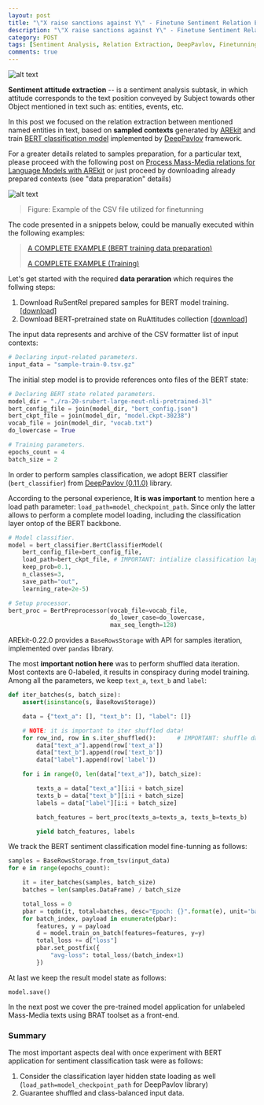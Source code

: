```yaml
---
layout: post
title: "\"X raise sanctions against Y\" - Finetune Sentiment Relation Extraction Model with AREkit and DeepPavlov [part 1/2]"
description: "\"X raise sanctions against Y\" - Finetune Sentiment Relation Extraction Model with AREkit and DeepPavlov [part 1/2]"
category: POST
tags: [Sentiment Analysis, Relation Extraction, DeepPavlov, Finetunning, Language Models, BERT]
comments: true
---
```


![alt text]({{site.url}}/img/arekit_deepPavlov-finetune.png)

**Sentiment attitude extraction** -- is a sentiment analysis subtask, in which attitude corresponds 
to the text position conveyed by Subject towards other Object mentioned in text such as: 
entities, events, etc. 

In this post we focused on the relation extraction between mentioned named entities in text, based on
**sampled contexts** generated by 
[AREkit](https://github.com/nicolay-r/AREkit)
and train [BERT classification model](https://arxiv.org/pdf/1810.04805.pdf) implemented by 
[DeepPavlov](https://deeppavlov.ai/) framework. 

<!--more-->

For a greater details related to samples preparation, for a particular text, 
please proceed with the following post on 
[Process Mass-Media relations for Language Models with AREkit](https://nicolay-r.github.io/blog/articles/2022-05/process-mass-media-relations-with-arekit)
or just proceed by downloading already prepared contexts (see "data preparation" details)

![alt text](https://github.com/nicolay-r/ARElight/blob/main/docs/samples-bert.png/?raw=true)
> Figure: Example of the CSV file utilized for finetunning

The code presented in a snippets below, could be manually executed within the following examples:
> [A COMPLETE EXAMPLE (BERT training data preparation)](https://github.com/nicolay-r/ARElight/tree/0.22.0/examples/serialize_rusentrel_for_bert.py)
>
> [A COMPLETE EXAMPLE (Training)](https://github.com/nicolay-r/ARElight/tree/0.22.0/examples/train_bert.py)

Let's get started with the required **data peraration** which requires the follwing steps:
1. Download RuSentRel prepared samples for BERT model training. 
[[download]](https://www.dropbox.com/s/iltg28qth6qjuhv/sample-train-0.tsv.gz?dl=1)
2. Download BERT-pretrained state on RuAttitudes collection 
[[download]](https://www.dropbox.com/s/g73osmwyrqtr2at/ra-20-srubert-large-neut-nli-pretrained-3l-finetuned.tar.gz?dl=1)

The input data represents and archive of the CSV formatter list of input contexts:
```python
# Declaring input-related parameters.
input_data = "sample-train-0.tsv.gz"
```

The initial step model is to provide references onto files of the BERT state:

```python
# Declaring BERT state related parameters. 
model_dir = "./ra-20-srubert-large-neut-nli-pretrained-3l"
bert_config_file = join(model_dir, "bert_config.json")
bert_ckpt_file = join(model_dir, "model.ckpt-30238")
vocab_file = join(model_dir, "vocab.txt")
do_lowercase = True

# Training parameters.
epochs_count = 4
batch_size = 2 
```

In order to perform samples classification, we adopt BERT classifier (`bert_classifier`) from [DeepPavlov (0.11.0)](https://deeppavlov.ai/) library.

According to the personal experience, **It is was important** to mention here a load path parameter: `load_path=model_checkpoint_path`.
Since only the latter allows to perform a complete model loading, including the classification layer ontop of the BERT backbone.

```python
# Model classifier.
model = bert_classifier.BertClassifierModel(
    bert_config_file=bert_config_file,
    load_path=bert_ckpt_file, # IMPORTANT: intialize classification layer!
    keep_prob=0.1,
    n_classes=3,
    save_path="out",
    learning_rate=2e-5)

# Setup processor.
bert_proc = BertPreprocessor(vocab_file=vocab_file, 
                             do_lower_case=do_lowercase, 
                             max_seq_length=128)
```

AREkit-0.22.0 provides a `BaseRowsStorage` with API for samples iteration, implemented over `pandas` library.

The most **important notion here** was to perform shuffled data iteration. 
Most contexts are 0-labeled, it results in conspiracy during model training.
Among all the parameters, we keep `text_a`, `text_b` and `label`:

```python
def iter_batches(s, batch_size):
    assert(isinstance(s, BaseRowsStorage))

    data = {"text_a": [], "text_b": [], "label": []}

    # NOTE: it is important to iter shuffled data!
    for row_ind, row in s.iter_shuffled():      # IMPORTANT: shuffle data!
        data["text_a"].append(row['text_a'])
        data["text_b"].append(row['text_b'])
        data["label"].append(row['label'])

    for i in range(0, len(data["text_a"]), batch_size):

        texts_a = data["text_a"][i:i + batch_size]
        texts_b = data["text_b"][i:i + batch_size]
        labels = data["label"][i:i + batch_size]

        batch_features = bert_proc(texts_a=texts_a, texts_b=texts_b)

        yield batch_features, labels
```

We track the BERT sentiment classification model fine-tunning as follows:

```python
samples = BaseRowsStorage.from_tsv(input_data)
for e in range(epochs_count):

    it = iter_batches(samples, batch_size)
    batches = len(samples.DataFrame) / batch_size

    total_loss = 0
    pbar = tqdm(it, total=batches, desc="Epoch: {}".format(e), unit='batches')
    for batch_index, payload in enumerate(pbar):
        features, y = payload
        d = model.train_on_batch(features=features, y=y)
        total_loss += d["loss"]
        pbar.set_postfix({
            "avg-loss": total_loss/(batch_index+1)
        })
```

At last we keep the result model state as follows:
```pytnon
model.save()
```

In the next post we cover the pre-trained model application for unlabeled Mass-Media texts 
using BRAT toolset as a front-end.

### Summary
The most important aspects deal with once experiment with BERT 
application for sentiment classification task were as follows:
1. Consider the classification layer hidden state loading as well 
(`load_path=model_checkpoint_path` for DeepPavlov library)
2. Guarantee shuffled and class-balanced input data.
